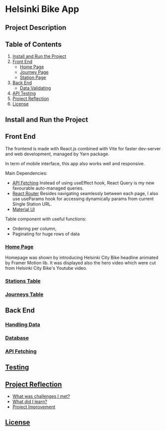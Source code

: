 # Helsinki Bike App
## Project Description
## Table of Contents 
1. [Install and Run the Project](#install-and-run-the-project)
2. [Front End](#front-end)
    * [Home Page](#home-page)
    * [Journey Page](#journey-page)
    * [Station Page](#station-page)
3. [Back End](#back-end)
    * [Data Validating](#home-page)
4. [API Testing](#api-testing)
5. [Project Reflection](#project-reflection)
6. [License](#license)


## Install and Run the Project

## Front End
The frontend is made with React.js combined with Vite for faster dev-server and web development, managed by Yarn package. 

In term of mobile interface, this app also works well and responsive.

Main Dependencies: 
* [API Fetching](https://tanstack.com/query/v3/)
Instead of using useEffect hook, React Query is my new favourable auto-managed queries.
* [React Router](https://reactrouter.com/en/main)
Besides navigating seamlessly between each page, I also use useParams hook for accessing dynamically params from current Single Station URL. 
* [Material UI](https://mui.com/material-ui/react-table/) 

Table component with useful functions:
  -  Ordering per column, 
  -  Paginating for huge rows of data
 
### [Home Page](#home-page)
Homepage was shown by introducing Helsinki City Bike headline animated by Framer Motion lib. It was displayed also the hero video which were cut from Helsinki City Bike's Youtube video.
    
### [Stations Table](#station-table)

### [Journeys Table](#journey-table)


## Back End

### [Handling Data](#datahandling)
### [Database](#Database) 
### [API Fetching](#api)
## [Testing](#testing)
## [Project Reflection](#reflection)
-  [What was challenges I met?](#challenges)
- [What did I learn?](#lession)
- [Project Improvement](#improvement)

## [License](#License)




